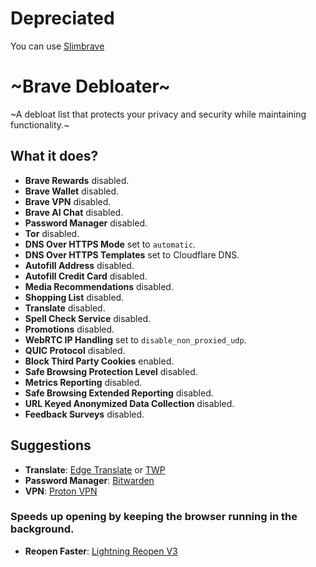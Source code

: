 # Depreciated
You can use [Slimbrave](https://github.com/ltx0101/SlimBrave)

# ~Brave Debloater~
~A debloat list that protects your privacy and security while maintaining functionality.~

## What it does?

- **Brave Rewards** disabled.
- **Brave Wallet** disabled.
- **Brave VPN** disabled.
- **Brave AI Chat** disabled.
- **Password Manager** disabled.
- **Tor** disabled.
- **DNS Over HTTPS Mode** set to `automatic`.
- **DNS Over HTTPS Templates** set to Cloudflare DNS.
- **Autofill Address** disabled.
- **Autofill Credit Card** disabled.
- **Media Recommendations** disabled.
- **Shopping List** disabled.
- **Translate** disabled.
- **Spell Check Service** disabled.
- **Promotions** disabled.
- **WebRTC IP Handling** set to `disable_non_proxied_udp`.
- **QUIC Protocol** disabled.
- **Block Third Party Cookies** enabled.
- **Safe Browsing Protection Level** disabled.
- **Metrics Reporting** disabled.
- **Safe Browsing Extended Reporting** disabled.
- **URL Keyed Anonymized Data Collection** disabled.
- **Feedback Surveys** disabled.

## Suggestions

- **Translate**: [Edge Translate](https://github.com/EdgeTranslate/EdgeTranslate) or [TWP](https://github.com/FilipePS/Traduzir-paginas-web)
- **Password Manager**: [Bitwarden](https://chromewebstore.google.com/detail/bitwarden-parola-y%C3%B6netici/nngceckbapebfimnlniiiahkandclblb)
- **VPN**: [Proton VPN](https://chromewebstore.google.com/detail/proton-vpn-fast-secure/jplgfhpmjnbigmhklmmbgecoobifkmpa)

### Speeds up opening by keeping the browser running in the background.
- **Reopen Faster**: [Lightning Reopen V3](https://chromewebstore.google.com/detail/lightning-reopen-v3/egchpomclkbegdfgkdmhmbhpanlahoda)

